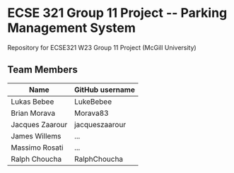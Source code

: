 # ECSE 321 Group 11 Project -- Parking Management System
Repository for ECSE321 W23 Group 11 Project (McGill University)

## Team Members
| Name          | GitHub username |
| ------------- | --------------- |
| Lukas Bebee   | LukeBebee       |
| Brian Morava  | Morava83        |
|Jacques Zaarour| jacqueszaarour  |
| James Willems | ...        |
| Massimo Rosati| ...        |
| Ralph Choucha | RalphChoucha    |
